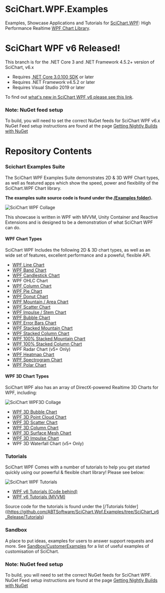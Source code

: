 # SciChart.WPF.Examples

Examples, Showcase Applications and Tutorials for [SciChart.WPF](https://www.scichart.com): High Performance Realtime [WPF Chart Library](https://www.scichart.com/wpf-chart-features). 

# SciChart WPF v6 Released! 

This branch is for the .NET Core 3 and .NET Framework 4.5.2+ version of SciChart, v6.x

* Requires [.NET Core 3.0.100 SDK](https://dotnet.microsoft.com/download/dotnet-core/3.0) or later
* Requires .NET Framework v4.5.2 or later
* Requires Visual Studio 2019 or later

To find out [what's new in SciChart WPF v6 please see this link](https://www.scichart.com/documentation/win/current/What's%20New%20in%20SciChart%20SDK%20v6.html).

### Note: NuGet feed setup

To build, you will need to set the correct NuGet feeds for SciChart WPF v6.x
NuGet Feed setup instructions are found at the page [Getting Nightly Builds with NuGet](http://support.scichart.com/index.php?/Knowledgebase/Article/View/17232/37/getting-nightly-builds-with-nuget)

# Repository Contents

### Scichart Examples Suite

The SciChart WPF Examples Suite demonstrates 2D & 3D WPF Chart types, as well as featured apps which show the speed, power and flexibility of the SciChart.WPF Chart library. 

**The examples suite source code is found under the [/Examples folder](https://github.com/ABTSoftware/SciChart.Wpf.Examples/tree/SciChart_v6_Release/Examples)).**

![SciChart WPF Collage](https://www.scichart.com/wp-content/uploads/2016/01/SciChart-WPF-Chart-Features-Collage-sml.png)

This showcase is written in WPF with MVVM, Unity Container and Reactive Extensions and is designed to be a demonstration of what SciChart WPF can do. 

#### WPF Chart Types 

SciChart WPF Includes the following 2D & 3D chart types, as well as an wide set of features, excellent performance and a poweful, flexible API.

* [WPF Line Chart](https://www.scichart.com/wpf-chart-example-line-chart)
* [WPF Band Chart](https://www.scichart.com/wpf-chart-example-band-series-chart)
* [WPF Candlestick Chart](https://www.scichart.com/wpf-chart-example-candlestick-chart)
* WPF OHLC Chart 
* [WPF Column Chart](https://www.scichart.com/wpf-chart-example-column-chart)
* [WPF Pie Chart](https://www.scichart.com/wpf-pie-chart-example/)
* [WPF Donut Chart](https://www.scichart.com/wpf-donut-chart-example/)
* [WPF Mountain / Area Chart](https://www.scichart.com/wpf-chart-example-mountain-chart)
* [WPF Scatter Chart](https://www.scichart.com/wpf-chart-example-scatter-chart)
* [WPF Impulse / Stem Chart](https://www.scichart.com/wpf-chart-example-impulse-(stem)-chart)
* [WPF Bubble Chart](https://www.scichart.com/wpf-chart-example-bubble-chart)
* [WPF Error Bars Chart](https://www.scichart.com/wpf-chart-example-error-bars)
* [WPF Stacked Mountain Chart](https://www.scichart.com/wpf-chart-example-stacked-mountain-chart)
* [WPF Stacked Column Chart](https://www.scichart.com/wpf-chart-example-stacked-column-chart)
* [WPF 100% Stacked Mountain Chart](https://www.scichart.com/wpf-chart-example-dashboard-style-charts)
* [WPF 100% Stacked Column Chart](https://www.scichart.com/wpf-chart-example-dashboard-style-charts)
* WPF Radar Chart (v5+ Only)
* [WPF Heatmap Chart](https://www.scichart.com/wpf-chart-example-heatmap-chart)
* [WPF Spectrogram Chart](https://www.scichart.com/wpf-chart-example-spectrogram-demo-chart)
* [WPF Polar Chart](https://www.scichart.com/wpf-chart-example-polar-chart)

#### WPF 3D Chart Types

SciChart WPF also has an array of DirectX-powered Realtime 3D Charts for WPF, including:

![SciChart WPF3D Collage](https://www.scichart.com/wp-content/uploads/2017/03/3d-charts-dash.jpg)

* [WPF 3D Bubble Chart](https://www.scichart.com/wpf-3d-chart-example-simple-bubble-3d-chart)
* [WPF 3D Point Cloud Chart](https://www.scichart.com/wpf-3d-chart-example-simple-point-cloud-3d-chart)
* [WPF 3D Scatter Chart](https://www.scichart.com/wpf-3d-chart-example-simple-scatter-chart-3d)
* [WPF 3D Column Chart](https://www.scichart.com/wpf-3d-chart-example-uniform-column-3d)
* [WPF 3D Surface Mesh Chart](https://www.scichart.com/wpf-3d-chart-example-simple-uniform-mesh-3d-chart)
* [WPF 3D Impulse Chart](https://www.scichart.com/wpf-3d-chart-example-uniform-impulse-series-3d)
* WPF 3D Waterfall Chart (v5+ Only)

### Tutorials 

SciChart WPF Comes with a number of tutorials to help you get started quickly using our powerful & flexible chart library! Please see below:

![SciChart WPF Tutorials](https://www.scichart.com/wp-content/uploads/2020/01/scichart-wpf-tutorial-thumb.png)

* [WPF v6 Tutorials (Code behind)](https://www.scichart.com/documentation/win/current/webframe.html#Tutorial%2001%20-%20Referencing%20SciChart%20DLLs.html)
* [WPF v6 Tutorials (MVVM)](https://www.scichart.com/documentation/win/current/webframe.html#Tutorial%2002b%20-%20Creating%20a%20SciChartSurface%20with%20MVVM.html)

Source code for the tutorials is found under the [/Tutorials folder]((https://github.com/ABTSoftware/SciChart.Wpf.Examples/tree/SciChart_v6_Release/Tutorials)

### Sandbox 

A place to put ideas, examples for users to answer support requests and more. See [Sandbox/CustomerExamples](https://github.com/ABTSoftware/SciChart.Wpf.Examples/tree/SciChart_v6_Release/Sandbox/CustomerExamples) for a list of useful examples of customisation of SciChart. 

### Note: NuGet feed setup

To build, you will need to set the correct NuGet feeds for SciChart WPF. 
NuGet Feed setup instructions are found at the page [Getting Nightly Builds with NuGet](http://support.scichart.com/index.php?/Knowledgebase/Article/View/17232/37/getting-nightly-builds-with-nuget)
